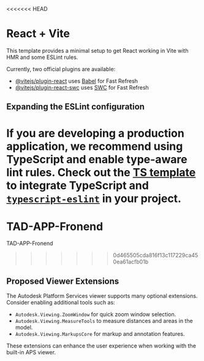 <<<<<<< HEAD
# React + Vite

This template provides a minimal setup to get React working in Vite with HMR and some ESLint rules.

Currently, two official plugins are available:

- [@vitejs/plugin-react](https://github.com/vitejs/vite-plugin-react/blob/main/packages/plugin-react/README.md) uses [Babel](https://babeljs.io/) for Fast Refresh
- [@vitejs/plugin-react-swc](https://github.com/vitejs/vite-plugin-react-swc) uses [SWC](https://swc.rs/) for Fast Refresh

## Expanding the ESLint configuration

If you are developing a production application, we recommend using TypeScript and enable type-aware lint rules. Check out the [TS template](https://github.com/vitejs/vite/tree/main/packages/create-vite/template-react-ts) to integrate TypeScript and [`typescript-eslint`](https://typescript-eslint.io) in your project.
=======
# TAD-APP-Fronend
TAD-APP-Fronend
>>>>>>> 0d465505cda816f13c117229ca450ea61acfb01b

## Proposed Viewer Extensions

The Autodesk Platform Services viewer supports many optional extensions. Consider enabling additional tools such as:

- `Autodesk.Viewing.ZoomWindow` for quick zoom window selection.
- `Autodesk.Viewing.MeasureTools` to measure distances and areas in the model.
- `Autodesk.Viewing.MarkupsCore` for markup and annotation features.

These extensions can enhance the user experience when working with the built-in APS viewer.
